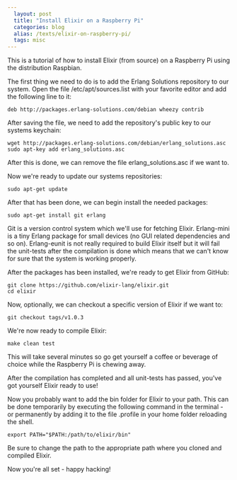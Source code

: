 ```yaml
---
  layout: post
  title: "Install Elixir on a Raspberry Pi"
  categories: blog
  alias: /texts/elixir-on-raspberry-pi/
  tags: misc
---
```


This is a tutorial of how to install Elixir (from source) on a Raspberry Pi using the distribution Raspbian.

The first thing we need to do is to add the Erlang Solutions repository to our system. Open the file /etc/apt/sources.list with your favorite editor and add the following line to it:

```text
deb http://packages.erlang-solutions.com/debian wheezy contrib
```

After saving the file, we need to add the repository's public key to our systems keychain:

```text
wget http://packages.erlang-solutions.com/debian/erlang_solutions.asc
sudo apt-key add erlang_solutions.asc
```

After this is done, we can remove the file erlang_solutions.asc if we want to.

Now we're ready to update our systems repositories:

```text
sudo apt-get update
```

After that has been done, we can begin install the needed packages:

```text
sudo apt-get install git erlang
```

Git is a version control system which we'll use for fetching Elixir. Erlang-mini is a tiny Erlang package for small devices (no GUI related dependencies and so on). Erlang-eunit is not really required to build Elixir itself but it will fail the unit-tests after the compilation is done which means that we can't know for sure that the system is working properly.

After the packages has been installed, we're ready to get Elixir from GitHub:

```text
git clone https://github.com/elixir-lang/elixir.git
cd elixir
```

Now, optionally, we can checkout a specific version of Elixir if we want to:

```text
git checkout tags/v1.0.3
```

We're now ready to compile Elixir:

```text
make clean test
```

This will take several minutes so go get yourself a coffee or beverage of choice while the Raspberry Pi is chewing away.

After the compilation has completed and all unit-tests has passed, you've got yourself Elixir ready to use!

Now you probably want to add the bin folder for Elixir to your path. This can be done temporarily by executing the following command in the terminal - or permanently by adding it to the file .profile in your home folder reloading the shell.

```text
export PATH="$PATH:/path/to/elixir/bin"
```

Be sure to change the path to the appropriate path where you cloned and compiled Elixir.

Now you're all set - happy hacking!
